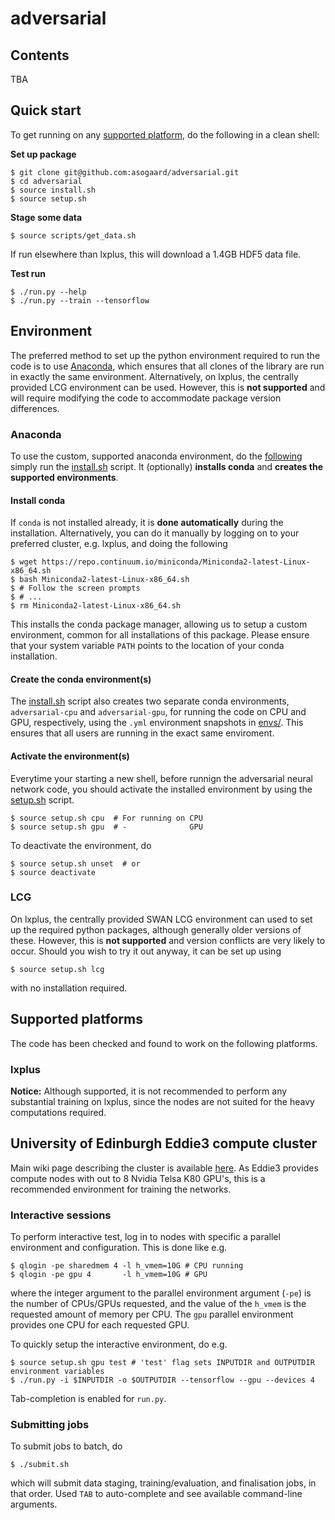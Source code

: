 # adversarial

## Contents

TBA

## Quick start

To get running on any [supported platform](#supported-platforms), do the following in a clean shell:

**Set up package**
```
$ git clone git@github.com:asogaard/adversarial.git
$ cd adversarial
$ source install.sh
$ source setup.sh
```

**Stage some data**
```
$ source scripts/get_data.sh
```
If run elsewhere than lxplus, this will download a 1.4GB HDF5 data file.

**Test run**
```
$ ./run.py --help
$ ./run.py --train --tensorflow
```


## Environment

The preferred method to set up the python environment required to run the code
is to use [Anaconda](https://conda.io/docs/), which ensures that all clones of
the library are run in exactly the same environment. Alternatively, on lxplus,
the centrally provided LCG environment can be used. However, this is **not
supported** and will require modifying the code to accommodate package version
differences.

### Anaconda

To use the custom, supported anaconda environment, do the
[following](https://conda.io/docs/user-guide/tasks/manage-environments.html#building-identical-conda-environments)
simply run the [install.sh](install.sh) script. It (optionally) **installs
conda** and **creates the supported environments**.

#### Install conda

If `conda` is not installed already, it is **done automatically** during the
installation. Alternatively, you can do it manually by logging on to your
preferred cluster, e.g. lxplus, and doing the following
```
$ wget https://repo.continuum.io/miniconda/Miniconda2-latest-Linux-x86_64.sh
$ bash Miniconda2-latest-Linux-x86_64.sh
$ # Follow the screen prompts
$ # ...
$ rm Miniconda2-latest-Linux-x86_64.sh
``` 
This installs the conda package manager, allowing us to setup a custom
environment, common for all installations of this package. Please ensure that
your system variable `PATH` points to the location of your conda installation.

#### Create the conda environment(s)

The [install.sh](install.sh) script also creates two separate conda
environments, `adversarial-cpu` and `adversarial-gpu`, for running the code on
CPU and GPU, respectively, using the `.yml` environment snapshots in
[envs/](envs/). This ensures that all users are running in the exact same
enviroment.

#### Activate the environment(s)

Everytime your starting a new shell, before runnign the adversarial neural
network code, you should activate the installed environment by using the
[setup.sh](setup.sh) script.
```
$ source setup.sh cpu  # For running on CPU
$ source setup.sh gpu  # -              GPU
```
To deactivate the environment, do
```
$ source setup.sh unset  # or
$ source deactivate
```


### LCG

On lxplus, the centrally provided SWAN LCG environment can used to set up the
required python packages, although generally older versions of these. However,
this is **not supported** and version conflicts are very likely to occur. Should
you wish to try it out anyway, it can be set up using
```
$ source setup.sh lcg
```
with no installation required.


## <a name="supported-platforms">Supported platforms</a>
The code has been checked and found to work on the following platforms.

### lxplus

**Notice:** Although supported, it is not recommended to perform any substantial
 training on lxplus, since the nodes are not suited for the heavy computations
 required.


## University of Edinburgh Eddie3 compute cluster

Main wiki page describing the cluster is available
[here](https://www.wiki.ed.ac.uk/display/ResearchServices/Eddie). As Eddie3
provides compute nodes with out to 8 Nvidia Telsa K80 GPU's, this is a
recommended environment for training the networks.

### Interactive sessions

To perform interactive test, log in to nodes with specific a parallel
environment and configuration. This is done like e.g.

```
$ qlogin -pe sharedmem 4 -l h_vmem=10G # CPU running
$ qlogin -pe gpu 4       -l h_vmem=10G # GPU 
```

where the integer argument to the parallel environment argument (`-pe`) is the
number of CPUs/GPUs requested, and the value of the `h_vmem` is the requested
amount of memory per CPU. The `gpu` parallel environment provides one CPU for
each requested GPU.

To quickly setup the interactive environment, do e.g.
```
$ source setup.sh gpu test # 'test' flag sets INPUTDIR and OUTPUTDIR environment variables
$ ./run.py -i $INPUTDIR -o $OUTPUTDIR --tensorflow --gpu --devices 4
```
Tab-completion is enabled for `run.py`.


### Submitting jobs

To submit jobs to batch, do
```
$ ./submit.sh
```
which will submit data staging, training/evaluation, and finalisation jobs, in
that order. Used `TAB` to auto-complete and see available command-line arguments.
